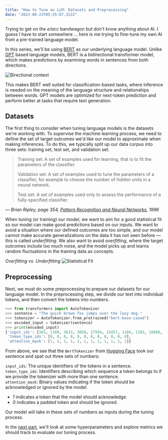 ```yaml
---
title: "How to Tune an LLM: Datasets and Preprocessing"
date: "2023-08-23T05:35:07.322Z"
---
```


Trying to get on the _e/acc_ bandwagon but don't know anything about AI. I guess I have to start somewhere ... here is me trying to fine-tune my own AI from a pre-trained language model.

In this series, we'll be using [BERT](<https://en.wikipedia.org/wiki/BERT_(language_model)>) as our underlying language model. Unlike [GPT](https://en.wikipedia.org/wiki/Generative_pre-trained_transformer) based language models, BERT is a bidirectional transformer model, which makes predictions by examining words in sentences from both directions.

![Birectional context](https://michaelhly.github.io/assets/tune-llm-one/bidirectional-context.png)

This makes BERT well suited for classification-based tasks, where inference is needed on the meaning of the language structure and relationships between words. GPT models are optimized for next-token prediction and perform better at tasks that require text generation.

## Datasets

The first thing to consider when tuning language models is the datasets we're working with. To supervise the machine learning process, we need to define the set of target outcomes we'd like our model to approximate when making inferences. To do this, we typically split up our data corpus into three sets: training set, test set, and validation set.

> Training set: A set of examples used for learning, that is to fit the parameters of the classifier.
>
> Validation set: A set of examples used to tune the parameters of a classifier, for example to choose the number of hidden units in a neural network.
>
> Test set: A set of examples used only to assess the performance of a fully-specified classifier.

_— Brian Ripley, page 354, [Pattern Recognition and Neural Networks](https://a.co/d/9IutR4h), 1996_

When tuning (or training) our model, we want to aim for a good statistical fit so our model can make good predictions based on our inputs. We want to avoid a situation where our defined outcomes are too simple, and our model cannot make accurate generalizations on the data it has not seen before — this is called _underfitting_. We also want to avoid _overfitting_, where the target outcomes include too much noise, and the model picks up and learns random fluctuations in the training data as concepts.

_Overfitting vs. Underfitting_
![Statistical Fit](https://michaelhly.github.io/assets/tune-llm-one/statistical-fit.svg)

## Preprocessing

Next, we must do some preprocessing to prepare our datasets for our language model. In the preprocessing step, we divide our text into individual tokens, and then convert the tokens into numbers.

```python
>>> from transformers import AutoTokenizer
>>> sentence = "The quick brown fox jumps over the lazy dog."
>>> tokenizer = AutoTokenizer.from_pretrained("bert-base-cased")
>>> encoded_input = tokenizer(sentence)
>>> print(encoded_input)
{'input_ids': [101, 1109, 3613, 3058, 17594, 15457, 1166, 1103, 16688, 3676, 119, 102],
 'token_type_ids': [0, 0, 0, 0, 0, 0, 0, 0, 0, 0, 0, 0],
 'attention_mask': [1, 1, 1, 1, 1, 1, 1, 1, 1, 1, 1, 1]}
```

From above, we see that the `BertTokenizer` from [Hugging Face](https://huggingface.co/bert-base-cased) took our sentence and spat out three sets of numbers:

`input_ids`: The unique identifiers of the tokens in a sentence.\
`token_type_ids`: Identifiers describing which sequence a token belongs to if we provide the tokenizer with more than one sentence.\
`attention_mask`: Binary values indicating if the token should be acknowledged or ignored by the model.

- _1_ indicates a token that the model should acknowledge.
- _0_ indicates a padded token and should be ignored.

Our model will take in these sets of numbers as inputs during the tuning process.

In the [next part](https://michaelhly.com/posts/tune-llm-two), we'll look at some hyperparameters and explore metrics we should track to evaluate our tuning process.
